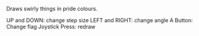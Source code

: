 Draws swirly things in pride colours.

UP and DOWN: change step size
LEFT and RIGHT: change angle
A Button: Change flag
Joystick Press: redraw